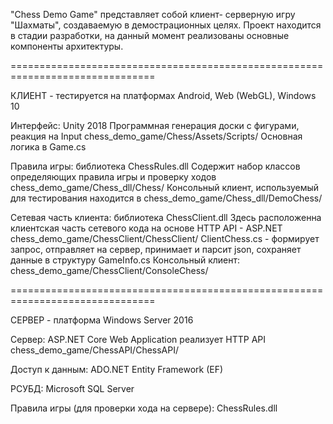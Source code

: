 
"Chess Demo Game" представляет собой клиент- серверную игру "Шахматы", создаваемую в демострационных целях.
Проект находится в стадии разработки, на данный момент реализованы основные компоненты архитектуры.

===============================================================================

КЛИЕНТ - тестируется на платформах Android, Web (WebGL), Windows 10

Интерфейс: Unity 2018
Программная генерация доски с фигурами, реакция на Input
chess_demo_game/Chess/Assets/Scripts/    Основная логика в Game.cs

Правила игры: библиотека ChessRules.dll
Cодержит набор классов определяющих правила игры и проверку ходов
chess_demo_game/Chess_dll/Chess/
Консольный клиент, используемый для тестирования находится в chess_demo_game/Chess_dll/DemoChess/

Сетевая часть клиента: библиотека ChessClient.dll 
Здесь расположенна клиентская часть сетевого кода на основе HTTP API - ASP.NET
chess_demo_game/ChessClient/ChessClient/
ClientChess.cs - формирует запрос, отправляет на сервер, принимает и парсит json, 
сохраняет данные в структуру GameInfo.cs
Консольный клиент: chess_demo_game/ChessClient/ConsoleChess/

===============================================================================

СЕРВЕР - платформа Windows Server 2016

Сервер: ASP.NET Core Web Application реализует HTTP API
chess_demo_game/ChessAPI/ChessAPI/

Доступ к данным: ADO.NET Entity Framework (EF)

РСУБД: Microsoft SQL Server

Правила игры (для проверки хода на сервере): ChessRules.dll


